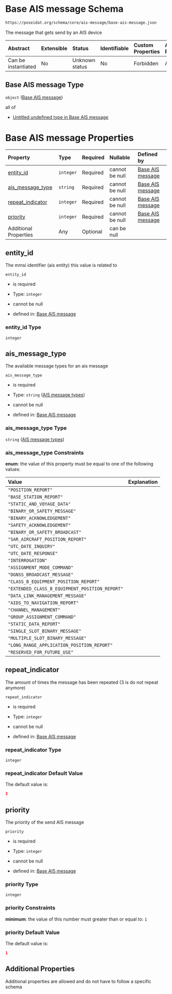 # Base AIS message Schema

```txt
https://poseidat.org/schema/core/ais-message/base-ais-message.json
```

The message that gets send by an AIS device

| Abstract            | Extensible | Status         | Identifiable | Custom Properties | Additional Properties | Access Restrictions | Defined In                                                                                     |
| :------------------ | :--------- | :------------- | :----------- | :---------------- | :-------------------- | :------------------ | :--------------------------------------------------------------------------------------------- |
| Can be instantiated | No         | Unknown status | No           | Forbidden         | Allowed               | none                | [base-ais-message.json](schemas/core/ais-message/base-ais-message.json "open original schema") |

## Base AIS message Type

`object` ([Base AIS message](base-ais-message.md))

all of

*   [Untitled undefined type in Base AIS message](base-ais-message-allof-0.md "check type definition")

# Base AIS message Properties

| Property                              | Type      | Required | Nullable       | Defined by                                                                                                                                                            |
| :------------------------------------ | :-------- | :------- | :------------- | :-------------------------------------------------------------------------------------------------------------------------------------------------------------------- |
| [entity_id](#entity_id)               | `integer` | Required | cannot be null | [Base AIS message](base-ais-message-properties-entity_id.md "https://poseidat.org/schema/core/ais-message/base-ais-message.json#/properties/entity_id")               |
| [ais_message_type](#ais_message_type) | `string`  | Required | cannot be null | [Base AIS message](base-ais-message-properties-ais-message-types.md "https://poseidat.org/schema/enum/ais-message-type.json#/properties/ais_message_type")            |
| [repeat_indicator](#repeat_indicator) | `integer` | Required | cannot be null | [Base AIS message](base-ais-message-properties-repeat_indicator.md "https://poseidat.org/schema/core/ais-message/base-ais-message.json#/properties/repeat_indicator") |
| [priority](#priority)                 | `integer` | Required | cannot be null | [Base AIS message](base-ais-message-properties-priority.md "https://poseidat.org/schema/core/ais-message/base-ais-message.json#/properties/priority")                 |
| Additional Properties                 | Any       | Optional | can be null    |                                                                                                                                                                       |

## entity_id

The mmsi identifier (ais entity) this value is related to

`entity_id`

*   is required

*   Type: `integer`

*   cannot be null

*   defined in: [Base AIS message](base-ais-message-properties-entity_id.md "https://poseidat.org/schema/core/ais-message/base-ais-message.json#/properties/entity_id")

### entity_id Type

`integer`

## ais_message_type

The available message types for an ais message

`ais_message_type`

*   is required

*   Type: `string` ([AIS message types](base-ais-message-properties-ais-message-types.md))

*   cannot be null

*   defined in: [Base AIS message](base-ais-message-properties-ais-message-types.md "https://poseidat.org/schema/enum/ais-message-type.json#/properties/ais_message_type")

### ais_message_type Type

`string` ([AIS message types](base-ais-message-properties-ais-message-types.md))

### ais_message_type Constraints

**enum**: the value of this property must be equal to one of the following values:

| Value                                          | Explanation |
| :--------------------------------------------- | :---------- |
| `"POSITION_REPORT"`                            |             |
| `"BASE_STATION_REPORT"`                        |             |
| `"STATIC_AND_VOYAGE_DATA"`                     |             |
| `"BINARY_OR_SAFETY_MESSAGE"`                   |             |
| `"BINARY_ACKNOWLEDGEMENT"`                     |             |
| `"SAFETY_ACKNOWLEDGEMENT"`                     |             |
| `"BINARY_OR_SAFETY_BROADCAST"`                 |             |
| `"SAR_AIRCRAFT_POSITION_REPORT"`               |             |
| `"UTC_DATE_INQUIRY"`                           |             |
| `"UTC_DATE_RESPONSE"`                          |             |
| `"INTERROGATION"`                              |             |
| `"ASSIGNMENT_MODE_COMMAND"`                    |             |
| `"DGNSS_BROADCAST_MESSAGE"`                    |             |
| `"CLASS_B_EQUIPMENT_POSITION_REPORT"`          |             |
| `"EXTENDED_CLASS_B_EQUIPMENT_POSITION_REPORT"` |             |
| `"DATA_LINK_MANAGEMENT_MESSAGE"`               |             |
| `"AIDS_TO_NAVIGATION_REPORT"`                  |             |
| `"CHANNEL_MANAGEMENT"`                         |             |
| `"GROUP_ASSIGNMENT_COMMAND"`                   |             |
| `"STATIC_DATA_REPORT"`                         |             |
| `"SINGLE_SLOT_BINARY_MESSAGE"`                 |             |
| `"MULTIPLE_SLOT_BINARY_MESSAGE"`               |             |
| `"LONG_RANGE_APPLICATION_POSITION_REPORT"`     |             |
| `"RESERVED_FOR_FUTURE_USE"`                    |             |

## repeat_indicator

The amount of times the message has been repeated (3 is do not repeat anymore)

`repeat_indicator`

*   is required

*   Type: `integer`

*   cannot be null

*   defined in: [Base AIS message](base-ais-message-properties-repeat_indicator.md "https://poseidat.org/schema/core/ais-message/base-ais-message.json#/properties/repeat_indicator")

### repeat_indicator Type

`integer`

### repeat_indicator Default Value

The default value is:

```json
3
```

## priority

The priority of the send AIS message

`priority`

*   is required

*   Type: `integer`

*   cannot be null

*   defined in: [Base AIS message](base-ais-message-properties-priority.md "https://poseidat.org/schema/core/ais-message/base-ais-message.json#/properties/priority")

### priority Type

`integer`

### priority Constraints

**minimum**: the value of this number must greater than or equal to: `1`

### priority Default Value

The default value is:

```json
1
```

## Additional Properties

Additional properties are allowed and do not have to follow a specific schema
